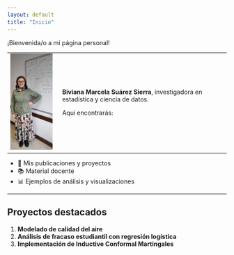 ```yaml
---
layout: default
title: "Inicio"
---
```


¡Bienvenida/o a mi página personal!


<table>
  <tr>
    <td>
      <img src="https://github.com/bimasusi/bimasusi.github.io/raw/main/my_new_folder/imagen-pagina.jpeg" width="150">
    </td>
    <td style="padding-left:15px;">
      <p><strong>Biviana Marcela Suárez Sierra</strong>, investigadora en estadística y ciencia de datos.</p>
      <p>Aquí encontrarás:</p>
    </td>
  </tr>
</table>



- 📄 Mis publicaciones y proyectos  
- 📚 Material docente  
- 📊 Ejemplos de análisis y visualizaciones  

---

## Proyectos destacados

1. **Modelado de calidad del aire**  
2. **Análisis de fracaso estudiantil con regresión logística**  
3. **Implementación de Inductive Conformal Martingales**
